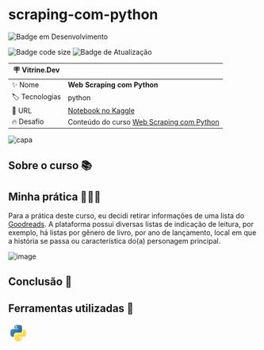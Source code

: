 # scraping-com-python

![Badge em Desenvolvimento](http://img.shields.io/static/v1?label=STATUS&message=EM%20DESENVOLVIMENTO&color=GREEN&style=for-the-badge)

![Badge code size](https://img.shields.io/github/languages/code-size/fab-souza/scraping-com-python)
![Badge de Atualização](https://img.shields.io/github/last-commit/fab-souza/scraping-com-python)


| :placard: Vitrine.Dev |    |
| -------------  | --- |
| :sparkles: Nome        | **Web Scraping com Python**
| :label: Tecnologias | python
| :rocket: URL         | [Notebook no Kaggle](https://www.kaggle.com/code/fabianadesouza/web-scraping-com-python)
| :fire: Desafio     | Conteúdo do curso [Web Scraping com Python](https://cursos.alura.com.br/course/web-scraping-data-science-python)


![capa](https://user-images.githubusercontent.com/67301805/217316982-41393a7a-ac78-49e2-85a5-f53e314d04d5.jpg)

## Sobre o curso 📚






## Minha prática 👩🏻‍💻
Para a prática deste curso, eu decidi retirar informações de uma lista do [Goodreads](https://www.goodreads.com/). A plataforma possui diversas listas de indicação de leitura, por exemplo, há listas por gênero de livro, por ano de lançamento, local em que a história se passa ou característica do(a) personagem principal. 

![image](https://user-images.githubusercontent.com/67301805/218314254-2cbae394-3426-4afb-aa19-361f10a54dc8.png)




## Conclusão 🏁






## Ferramentas utilizadas 🧰 
<p> <a href="https://www.python.org" target="_blank" rel="noreferrer"> <img src="https://raw.githubusercontent.com/devicons/devicon/master/icons/python/python-original.svg" alt="python" width="40" height="40"/> </a>
    </p>
